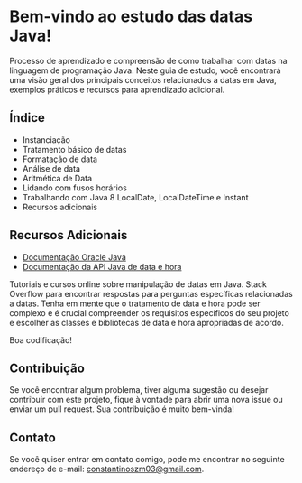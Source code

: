 # Bem-vindo ao estudo das datas Java!

Processo de aprendizado e compreensão de como trabalhar com datas na linguagem de programação Java.
Neste guia de estudo, você encontrará uma visão geral dos principais conceitos relacionados a datas em Java,
exemplos práticos e recursos para aprendizado adicional.

## Índice

- Instanciação
- Tratamento básico de datas
- Formatação de data
- Análise de data
- Aritmética de Data
- Lidando com fusos horários
- Trabalhando com Java 8 LocalDate, LocalDateTime e Instant
- Recursos adicionais

## Recursos Adicionais

- [Documentação Oracle Java](https://docs.oracle.com/en/java/)
- [Documentação da API Java de data e hora](https://docs.oracle.com/en/java/javase/16/docs/api/java.base/java/time/package-summary.html)

Tutoriais e cursos online sobre manipulação de datas em Java.
Stack Overflow para encontrar respostas para perguntas específicas relacionadas a datas.
Tenha em mente que o tratamento de data e hora pode ser complexo e é crucial compreender os requisitos específicos do seu projeto e escolher as classes e bibliotecas de data e hora apropriadas de acordo.

Boa codificação!

## Contribuição

Se você encontrar algum problema, tiver alguma sugestão ou desejar contribuir com este projeto, fique à vontade para abrir uma nova issue ou enviar um pull request. Sua contribuição é muito bem-vinda!

## Contato

Se você quiser entrar em contato comigo, pode me encontrar no seguinte endereço de e-mail: [constantinoszm03@gmail.com](mailto:constantinosszm03@gmail.com).